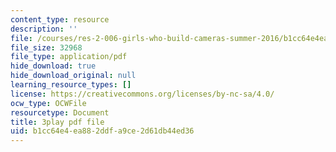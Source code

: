 ```yaml
---
content_type: resource
description: ''
file: /courses/res-2-006-girls-who-build-cameras-summer-2016/b1cc64e4ea882ddfa9ce2d61db44ed36_A4IC92HVLLU.pdf
file_size: 32968
file_type: application/pdf
hide_download: true
hide_download_original: null
learning_resource_types: []
license: https://creativecommons.org/licenses/by-nc-sa/4.0/
ocw_type: OCWFile
resourcetype: Document
title: 3play pdf file
uid: b1cc64e4-ea88-2ddf-a9ce-2d61db44ed36
---
```

